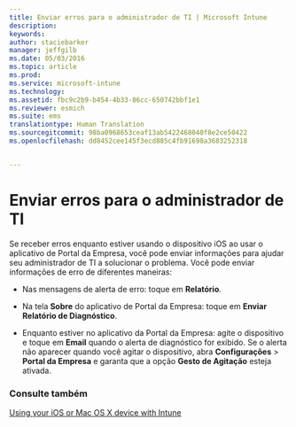 ```yaml
---
title: Enviar erros para o administrador de TI | Microsoft Intune
description: 
keywords: 
author: staciebarker
manager: jeffgilb
ms.date: 05/03/2016
ms.topic: article
ms.prod: 
ms.service: microsoft-intune
ms.technology: 
ms.assetid: fbc9c2b9-b454-4b33-86cc-650742bbf1e1
ms.reviewer: esmich
ms.suite: ems
translationtype: Human Translation
ms.sourcegitcommit: 98ba0968653ceaf13ab5422468040f8e2ce50422
ms.openlocfilehash: dd8452cee145f3ecd885c4fb91698a3683252318


---
```



# Enviar erros para o administrador de TI

Se receber erros enquanto estiver usando o dispositivo iOS ao usar o aplicativo de Portal da Empresa, você pode enviar informações para ajudar seu administrador de TI a solucionar o problema. Você pode enviar informações de erro de diferentes maneiras:

-   Nas mensagens de alerta de erro: toque em **Relatório**.

-   Na tela **Sobre** do aplicativo de Portal da Empresa: toque em **Enviar Relatório de Diagnóstico**.

-   Enquanto estiver no aplicativo da Portal da Empresa: agite o dispositivo e toque em **Email** quando o alerta de diagnóstico for exibido. Se o alerta não aparecer quando você agitar o dispositivo, abra **Configurações** &gt; **Portal da Empresa** e garanta que a opção **Gesto de Agitação** esteja ativada.

### Consulte também
[Using your iOS or Mac OS X device with Intune](using-your-ios-or-mac-os-x-device-with-intune.md)


<!--HONumber=Jun16_HO4-->


